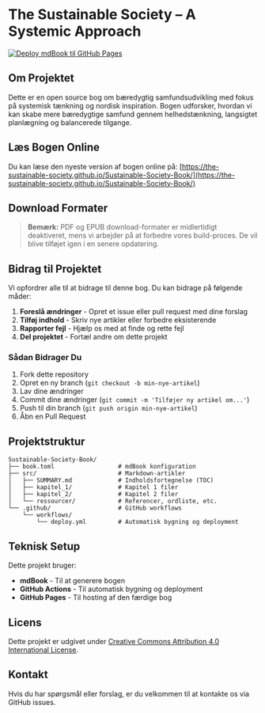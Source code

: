 # The Sustainable Society – A Systemic Approach

[![Deploy mdBook til GitHub Pages](https://github.com/The-Sustainable-Society/Sustainable-Society-Book/actions/workflows/deploy.yml/badge.svg)](https://github.com/The-Sustainable-Society/Sustainable-Society-Book/actions/workflows/deploy.yml)

## Om Projektet

Dette er en open source bog om bæredygtig samfundsudvikling med fokus på systemisk tænkning og nordisk inspiration. Bogen udforsker, hvordan vi kan skabe mere bæredygtige samfund gennem helhedstænkning, langsigtet planlægning og balancerede tilgange.

## Læs Bogen Online

Du kan læse den nyeste version af bogen online på:
[https://the-sustainable-society.github.io/Sustainable-Society-Book/](https://the-sustainable-society.github.io/Sustainable-Society-Book/)

## Download Formater

> **Bemærk:** PDF og EPUB download-formater er midlertidigt deaktiveret, mens vi arbejder på at forbedre vores build-proces. De vil blive tilføjet igen i en senere opdatering.

<!-- 
Bogen er også tilgængelig i følgende formater:
- [PDF](https://the-sustainable-society.github.io/Sustainable-Society-Book/downloads/book.pdf)
- [EPUB](https://the-sustainable-society.github.io/Sustainable-Society-Book/downloads/book.epub)
-->

## Bidrag til Projektet

Vi opfordrer alle til at bidrage til denne bog. Du kan bidrage på følgende måder:

1. **Foreslå ændringer** - Opret et issue eller pull request med dine forslag
2. **Tilføj indhold** - Skriv nye artikler eller forbedre eksisterende
3. **Rapporter fejl** - Hjælp os med at finde og rette fejl
4. **Del projektet** - Fortæl andre om dette projekt

### Sådan Bidrager Du

1. Fork dette repository
2. Opret en ny branch (`git checkout -b min-nye-artikel`)
3. Lav dine ændringer
4. Commit dine ændringer (`git commit -m 'Tilføjer ny artikel om...'`)
5. Push til din branch (`git push origin min-nye-artikel`)
6. Åbn en Pull Request

## Projektstruktur

```
Sustainable-Society-Book/
├── book.toml                  # mdBook konfiguration
├── src/                       # Markdown-artikler
│   ├── SUMMARY.md             # Indholdsfortegnelse (TOC)
│   ├── kapitel_1/             # Kapitel 1 filer
│   ├── kapitel_2/             # Kapitel 2 filer
│   └── ressourcer/            # Referencer, ordliste, etc.
└── .github/                   # GitHub workflows
    └── workflows/
        └── deploy.yml         # Automatisk bygning og deployment
```

## Teknisk Setup

Dette projekt bruger:
- **mdBook** - Til at generere bogen
- **GitHub Actions** - Til automatisk bygning og deployment
- **GitHub Pages** - Til hosting af den færdige bog

## Licens

Dette projekt er udgivet under [Creative Commons Attribution 4.0 International License](LICENSE).

## Kontakt

Hvis du har spørgsmål eller forslag, er du velkommen til at kontakte os via GitHub issues.
